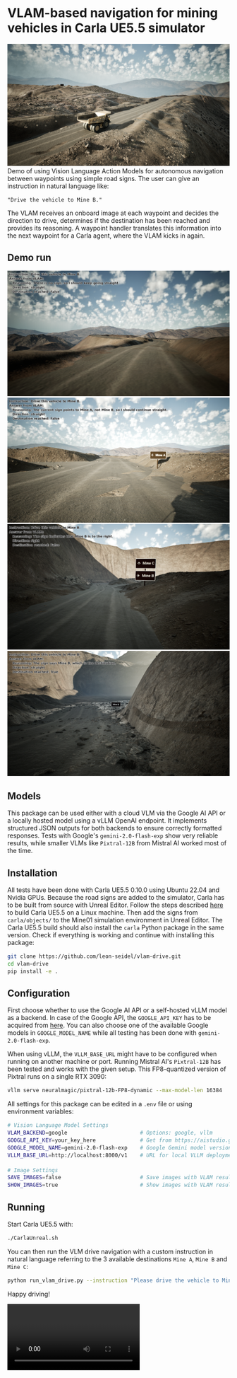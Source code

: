 # VLAM-based navigation for mining vehicles in Carla UE5.5 simulator
![Demo Image](/media/carla_sim_mine.png)
Demo of using Vision Language Action Models for autonomous navigation between waypoints using simple road signs. The user can give an instruction in natural language like:
```
"Drive the vehicle to Mine B."
```
The VLAM receives an onboard image at each waypoint and decides the direction to drive, determines if the destination has been reached and provides its reasoning. A waypoint handler translates this information into the next waypoint for a Carla agent, where the VLAM kicks in again. 

## Demo run
![Demo Image](/media/mine_B-1.PNG)
![Demo Image](/media/mine_B-2.PNG)
![Demo Image](/media/mine_B-3.PNG)
![Demo Image](/media/mine_B-4.PNG)

## Models
This package can be used either with a cloud VLM via the Google AI API or a locally hosted model using a vLLM OpenAI endpoint. It implements structured JSON outputs for both backends to ensure correctly formatted responses. Tests with Google's `gemini-2.0-flash-exp` show very reliable results, while smaller VLMs like `Pixtral-12B` from Mistral AI worked most of the time. 

## Installation
All tests have been done with Carla UE5.5 0.10.0 using Ubuntu 22.04 and Nvidia GPUs. Because the road signs are added to the simulator, Carla has to be built from source with Unreal Editor. Follow the steps described [here](https://carla-ue5.readthedocs.io/en/latest/build_linux_ue5/) to build Carla UE5.5 on a Linux machine. Then add the signs from `carla/objects/` to the Mine01 simulation environment in Unreal Editor. The Carla UE5.5 build should also install the `carla` Python package in the same version. Check if everything is working and continue with installing this package: 

```bash
git clone https://github.com/leon-seidel/vlam-drive.git
cd vlam-drive
pip install -e .
```
## Configuration
First choose whether to use the Google AI API or a self-hosted vLLM model as a backend. In case of the Google API, the `GOOGLE_API_KEY` has to be acquired from [here](https://aistudio.google.com/app/apikey). You can also choose one of the available Google models in `GOOGLE_MODEL_NAME` while all testing has been done with `gemini-2.0-flash-exp`. 

When using vLLM, the `VLLM_BASE_URL` might have to be configured when running on another machine or port. Running Mistral AI's `Pixtral-12B` has been tested and works with the given setup. This FP8-quantized version of Pixtral runs on a single RTX 3090:
```bash
vllm serve neuralmagic/pixtral-12b-FP8-dynamic --max-model-len 16384
```

All settings for this package can be edited in a `.env` file or using environment variables:

```bash
# Vision Language Model Settings
VLAM_BACKEND=google                       # Options: google, vllm
GOOGLE_API_KEY=your_key_here              # Get from https://aistudio.google.com/app/apikey
GOOGLE_MODEL_NAME=gemini-2.0-flash-exp    # Google Gemini model version
VLLM_BASE_URL=http://localhost:8000/v1    # URL for local VLLM deployment

# Image Settings
SAVE_IMAGES=false                         # Save images with VLAM results
SHOW_IMAGES=true                          # Show images with VLAM results
```

## Running
Start Carla UE5.5 with:
```bash
./CarlaUnreal.sh
```

You can then run the VLM drive navigation with a custom instruction in natural language referring to the 3 available destinations `Mine A`, `Mine B` and `Mine C`:

```bash
python run_vlam_drive.py --instruction "Please drive the vehicle to Mine A."
```
Happy driving!

![Demo Video](/media/mine_B_compressed.mp4)